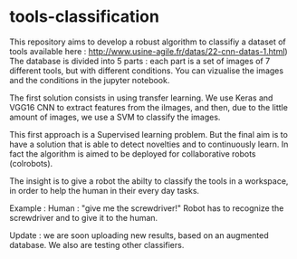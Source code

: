 # tools-classification

This repository aims to develop a robust algorithm to classifiy a dataset of tools available here : 
http://www.usine-agile.fr/datas/22-cnn-datas-1.html)
The database is divided into 5 parts : each part is a set of images of 7 different tools, but with different conditions. You can vizualise the images and the conditions in the jupyter notebook.

The first solution consists in using transfer learning. We use Keras and VGG16 CNN to extract features from the ilmages, and then,
due to the little amount of images, we use a SVM to classify the images.

This first approach is a Supervised learning problem. But the final aim is to have a solution that is able to detect novelties 
and to continuously learn. In fact the algorithm is aimed to be deployed for collaborative robots (colrobots).

The insight is to give a robot the abilty to classify the tools in a workspace, in order to help the human in their every day tasks.

Example :
Human : "give me the screwdriver!"
Robot has to recognize the screwdriver and to give it to the human.

Update : we are soon uploading new results, based on an augmented database. We also are testing other classifiers.
